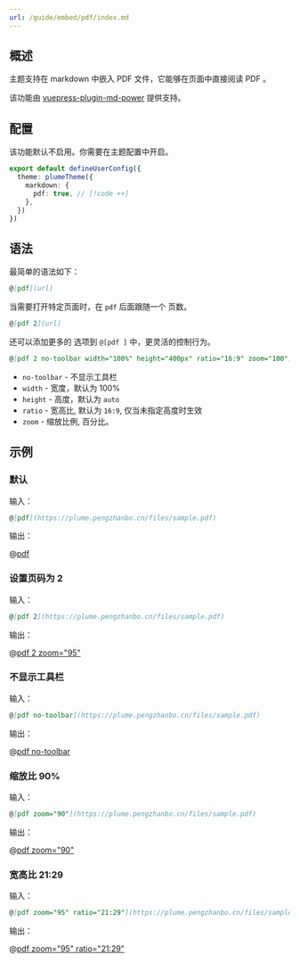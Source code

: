 ```yaml
---
url: /guide/embed/pdf/index.md
---
```

## 概述

主题支持在 markdown 中嵌入 PDF 文件，它能够在页面中直接阅读 PDF 。

该功能由 [vuepress-plugin-md-power](../../config/plugins/markdown-power.md) 提供支持。

## 配置

该功能默认不启用。你需要在主题配置中开启。

```ts title=".vuepress/config.ts"
export default defineUserConfig({
  theme: plumeTheme({
    markdown: {
      pdf: true, // [!code ++]
    },
  })
})
```

## 语法

最简单的语法如下：

```md
@[pdf](url)
```

当需要打开特定页面时，在 `pdf` 后面跟随一个 页数。

```md
@[pdf 2](url)
```

还可以添加更多的 选项到 `@[pdf ]` 中，更灵活的控制行为。

```md
@[pdf 2 no-toolbar width="100%" height="400px" ratio="16:9" zoom="100"](url)
```

* `no-toolbar` - 不显示工具栏
* `width` - 宽度，默认为 100%
* `height` - 高度，默认为 `auto`
* `ratio` - 宽高比, 默认为 `16:9`, 仅当未指定高度时生效
* `zoom` - 缩放比例, 百分比。

## 示例

### 默认

输入：

```md
@[pdf](https://plume.pengzhanbo.cn/files/sample.pdf)
```

输出：

@[pdf](/files/sample.pdf)

### 设置页码为 2

输入：

```md
@[pdf 2](https://plume.pengzhanbo.cn/files/sample.pdf)
```

输出：

@[pdf 2 zoom="95"](/files/sample.pdf)

### 不显示工具栏

输入：

```md
@[pdf no-toolbar](https://plume.pengzhanbo.cn/files/sample.pdf)
```

输出：

@[pdf no-toolbar](/files/sample.pdf)

### 缩放比 90%

输入：

```md
@[pdf zoom="90"](https://plume.pengzhanbo.cn/files/sample.pdf)
```

输出：

@[pdf zoom="90"](/files/sample.pdf)

### 宽高比 21:29

输入：

```md
@[pdf zoom="95" ratio="21:29"](https://plume.pengzhanbo.cn/files/sample.pdf)
```

输出：

@[pdf zoom="95" ratio="21:29"](/files/sample.pdf)
